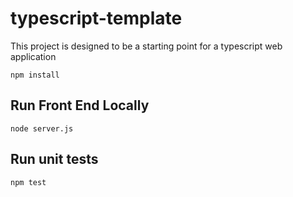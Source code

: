 # typescript-template
This project is designed to be a starting point for a typescript web application

```npm install```

## Run Front End Locally
```node server.js```

## Run unit tests
```npm test```